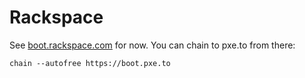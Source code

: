 # Rackspace

See [boot.rackspace.com](http://boot.rackspace.com) for now.  You can chain to pxe.to from there:

    chain --autofree https://boot.pxe.to
